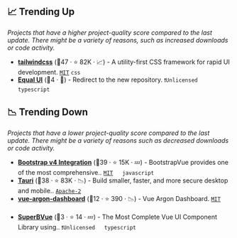 ## 📈 Trending Up

_Projects that have a higher project-quality score compared to the last update. There might be a variety of reasons, such as increased downloads or code activity._

- <b><a href="https://github.com/tailwindlabs/tailwindcss">tailwindcss</a></b> (🥇47 ·  ⭐ 82K · 📈) - A utility-first CSS framework for rapid UI development. <code><a href="http://bit.ly/34MBwT8">MIT</a></code> <code>css</code>
- <b><a href="https://github.com/quatrochan/Equal">Equal UI</a></b> (🥉4 · 🐣) - Redirect to the new repository. <code>❗Unlicensed</code> <code><img src="https://img.shields.io/badge/Vue-3-green.svg" style="display:inline;" width="13" height="13"></code> <code>typescript</code>

## 📉 Trending Down

_Projects that have a lower project-quality score compared to the last update. There might be a variety of reasons such as decreased downloads or code activity._

- <b><a href="https://github.com/bootstrap-vue/bootstrap-vue">Bootstrap v4 Integration</a></b> (🥈39 ·  ⭐ 15K · 💤) - BootstrapVue provides one of the most comprehensive.. <code><a href="http://bit.ly/34MBwT8">MIT</a></code> <code><img src="https://img.shields.io/badge/Vue-2-green.svg" style="display:inline;" width="13" height="13"></code> <code>javascript</code>
- <b><a href="https://github.com/tauri-apps/tauri">Tauri</a></b> (🥇38 ·  ⭐ 83K · 📉) - Build smaller, faster, and more secure desktop and mobile.. <code><a href="http://bit.ly/3nYMfla">Apache-2</a></code>
- <b><a href="https://github.com/creativetimofficial/vue-argon-dashboard">vue-argon-dashboard</a></b> (🥉12 ·  ⭐ 390 · 📉) - Vue Argon Dashboard. <code><a href="http://bit.ly/34MBwT8">MIT</a></code> <code><img src="https://img.shields.io/badge/Vue-3-green.svg" style="display:inline;" width="13" height="13"></code> <code><img src="https://getbootstrap.com/docs/5.0/assets/img/favicons/favicon-32x32.png" style="display:inline;" width="13" height="13"></code>
- <b><a href="https://github.com/superbvue/SuperBVue">SuperBVue</a></b> (🥉3 ·  ⭐ 14 · 💤) - The Most Complete Vue UI Component Library using.. <code>❗Unlicensed</code> <code><img src="https://img.shields.io/badge/Vue-3-green.svg" style="display:inline;" width="13" height="13"></code> <code>typescript</code>

